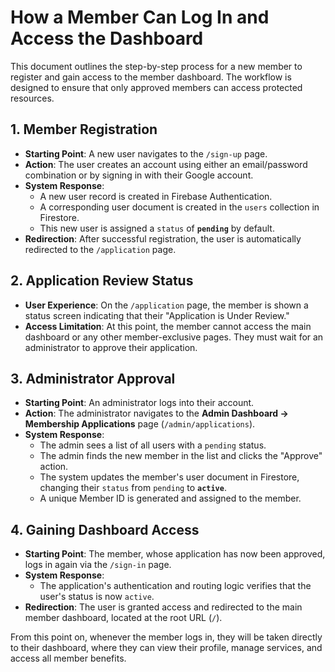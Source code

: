 # How a Member Can Log In and Access the Dashboard

This document outlines the step-by-step process for a new member to register and gain access to the member dashboard. The workflow is designed to ensure that only approved members can access protected resources.

## 1. Member Registration

- **Starting Point**: A new user navigates to the `/sign-up` page.
- **Action**: The user creates an account using either an email/password combination or by signing in with their Google account.
- **System Response**:
    - A new user record is created in Firebase Authentication.
    - A corresponding user document is created in the `users` collection in Firestore.
    - This new user is assigned a `status` of **`pending`** by default.
- **Redirection**: After successful registration, the user is automatically redirected to the `/application` page.

## 2. Application Review Status

- **User Experience**: On the `/application` page, the member is shown a status screen indicating that their "Application is Under Review."
- **Access Limitation**: At this point, the member cannot access the main dashboard or any other member-exclusive pages. They must wait for an administrator to approve their application.

## 3. Administrator Approval

- **Starting Point**: An administrator logs into their account.
- **Action**: The administrator navigates to the **Admin Dashboard -> Membership Applications** page (`/admin/applications`).
- **System Response**:
    - The admin sees a list of all users with a `pending` status.
    - The admin finds the new member in the list and clicks the "Approve" action.
    - The system updates the member's user document in Firestore, changing their `status` from `pending` to **`active`**.
    - A unique Member ID is generated and assigned to the member.

## 4. Gaining Dashboard Access

- **Starting Point**: The member, whose application has now been approved, logs in again via the `/sign-in` page.
- **System Response**:
    - The application's authentication and routing logic verifies that the user's status is now `active`.
- **Redirection**: The user is granted access and redirected to the main member dashboard, located at the root URL (`/`).

From this point on, whenever the member logs in, they will be taken directly to their dashboard, where they can view their profile, manage services, and access all member benefits.
